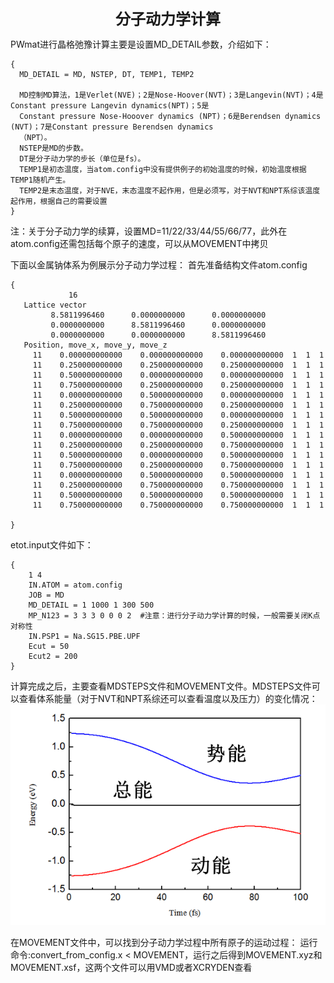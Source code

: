 <font size=5><center>**分子动力学计算**</center></font>

PWmat进行晶格弛豫计算主要是设置MD_DETAIL参数，介绍如下：
``` 
{
  MD_DETAIL = MD, NSTEP, DT, TEMP1, TEMP2
  
  MD控制MD算法，1是Verlet(NVE)；2是Nose-Hoover(NVT)；3是Langevin(NVT)；4是Constant pressure Langevin dynamics(NPT)；5是
  Constant pressure Nose-Hooover dynamics (NPT)；6是Berendsen dynamics (NVT)；7是Constant pressure Berendsen dynamics 
  （NPT）。
  NSTEP是MD的步数。
  DT是分子动力学的步长（单位是fs）。
  TEMP1是初态温度，当atom.config中没有提供例子的初始温度的时候，初始温度根据TEMP1随机产生。
  TEMP2是末态温度，对于NVE，末态温度不起作用，但是必须写，对于NVT和NPT系综该温度起作用，根据自己的需要设置
}
```
注：关于分子动力学的续算，设置MD=11/22/33/44/55/66/77，此外在atom.config还需包括每个原子的速度，可以从MOVEMENT中拷贝

下面以金属钠体系为例展示分子动力学过程：
首先准备结构文件atom.config
```
{
             16
   Lattice vector
         8.5811996460      0.0000000000      0.0000000000
         0.0000000000      8.5811996460      0.0000000000
         0.0000000000      0.0000000000      8.5811996460
   Position, move_x, move_y, move_z
     11    0.000000000000    0.000000000000    0.000000000000  1  1  1
     11    0.250000000000    0.250000000000    0.250000000000  1  1  1
     11    0.500000000000    0.000000000000    0.000000000000  1  1  1
     11    0.750000000000    0.250000000000    0.250000000000  1  1  1
     11    0.000000000000    0.500000000000    0.000000000000  1  1  1
     11    0.250000000000    0.750000000000    0.250000000000  1  1  1
     11    0.500000000000    0.500000000000    0.000000000000  1  1  1
     11    0.750000000000    0.750000000000    0.250000000000  1  1  1
     11    0.000000000000    0.000000000000    0.500000000000  1  1  1
     11    0.250000000000    0.250000000000    0.750000000000  1  1  1
     11    0.500000000000    0.000000000000    0.500000000000  1  1  1
     11    0.750000000000    0.250000000000    0.750000000000  1  1  1
     11    0.000000000000    0.500000000000    0.500000000000  1  1  1
     11    0.250000000000    0.750000000000    0.750000000000  1  1  1
     11    0.500000000000    0.500000000000    0.500000000000  1  1  1
     11    0.750000000000    0.750000000000    0.750000000000  1  1  1

}

```
etot.input文件如下：
```
{
    1 4
    IN.ATOM = atom.config
    JOB = MD
    MD_DETAIL = 1 1000 1 300 500
    MP_N123 = 3 3 3 0 0 0 2  #注意：进行分子动力学计算的时候，一般需要关闭K点对称性
    IN.PSP1 = Na.SG15.PBE.UPF
    Ecut = 50
    Ecut2 = 200
}

```
计算完成之后，主要查看MDSTEPS文件和MOVEMENT文件。MDSTEPS文件可以查看体系能量（对于NVT和NPT系综还可以查看温度以及压力）的变化情况：
![图片](../pic/MD1.png)

在MOVEMENT文件中，可以找到分子动力学过程中所有原子的运动过程：
运行命令:convert_from_config.x < MOVEMENT，运行之后得到MOVEMENT.xyz和MOVEMENT.xsf，这两个文件可以用VMD或者XCRYDEN查看
